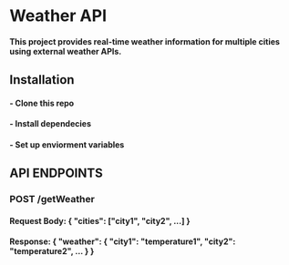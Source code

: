 # Weather API

#### This project provides real-time weather information for multiple cities using external weather APIs.

## Installation

#### - Clone this repo

#### - Install dependecies

#### - Set up enviorment variables

## API ENDPOINTS

### POST /getWeather

#### Request Body: { "cities": ["city1", "city2", ...] }

#### Response: { "weather": { "city1": "temperature1", "city2": "temperature2", ... } }
